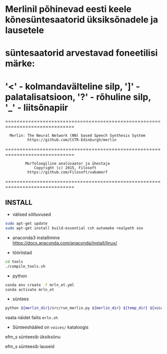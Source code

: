 # Merlinil põhinevad eesti keele kõnesüntesaatorid üksiksõnadele ja lausetele

# süntesaatorid arvestavad foneetilisi märke: 
# '<' - kolmandavälteline silp, ']' - palatalisatsioon, '?' - rõhuline silp, '_' - liitsõnapiir

==============================================================================

      Merlin: The Neural Network (NN) based Speech Synthesis System
              https://github.com/CSTR-Edinburgh/merlin

==============================================================================

             Morfoloogiline analüsaator ja ühestaja                
                 Copyright (c) 2015, Filosoft                      
              https://github.com/Filosoft/vabamorf                 

==============================================================================
## INSTALL

- välised sõltuvused
```sh
sudo apt-get update
sudo apt-get install build-essential csh automake realpath sox
```

- anaconda3 installimine https://docs.anaconda.com/anaconda/install/linux/

- tööriistad
```sh
cd tools
./compile_tools.sh
```

- python
```sh
conda env create -f mrln_et.yml
conda activate mrln_et
```

- süntees
```sh
python ${merlin_dir}/src/run_merlin.py ${merlin_dir} ${temp_dir} ${voice} ${in_text} ${out_wav}
```
vaata näidet failis `mrln.sh`

- Sünteeshääled  on `voices/` kataloogis

efm_s sünteesib üksiksõnu
 
efm_s sünteesib lauseid
